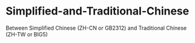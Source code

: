 # Simplified-and-Traditional-Chinese
Between Simplified Chinese (ZH-CN or GB2312) and Traditional Chinese (ZH-TW or BIG5)
